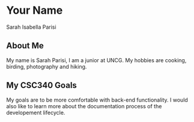 # Your Name
Sarah Isabella Parisi

## About Me
My name is Sarah Parisi, I am a junior at UNCG. My hobbies are cooking, birding, photography and hiking.

## My CSC340 Goals
My goals are to be more comfortable with back-end functionality. I would also like to learn more about the documentation process of the developement lifecycle.